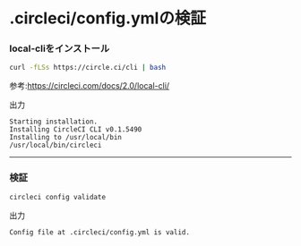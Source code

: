 # .circleci/config.ymlの検証


### local-cliをインストール
```bash
curl -fLSs https://circle.ci/cli | bash
```
参考:https://circleci.com/docs/2.0/local-cli/

出力
```
Starting installation.
Installing CircleCI CLI v0.1.5490
Installing to /usr/local/bin
/usr/local/bin/circleci
```

---

### 検証
```bash
circleci config validate
```
出力
```
Config file at .circleci/config.yml is valid.
```
